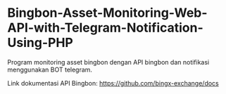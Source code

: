 # Bingbon-Asset-Monitoring-Web-API-with-Telegram-Notification-Using-PHP

Program monitoring asset bingbon dengan API bingbon dan notifikasi menggunakan BOT telegram.

Link dokumentasi API Bingbon: https://github.com/bingx-exchange/docs
